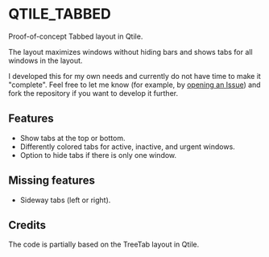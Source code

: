 QTILE_TABBED
============

Proof-of-concept Tabbed layout in Qtile.

The layout maximizes windows without hiding bars and shows tabs for all windows
in the layout.

I developed this for my own needs and currently do not have time to make it
"complete". Feel free to let me know (for example, by [opening an Issue]) and
fork the repository if you want to develop it further.

[opening an Issue]: https://github.com/hanschen/qtile_tabbed/issues


Features
--------

- Show tabs at the top or bottom.
- Differently colored tabs for active, inactive, and urgent windows.
- Option to hide tabs if there is only one window.


Missing features
----------------

- Sideway tabs (left or right).


Credits
-------

The code is partially based on the TreeTab layout in Qtile.
